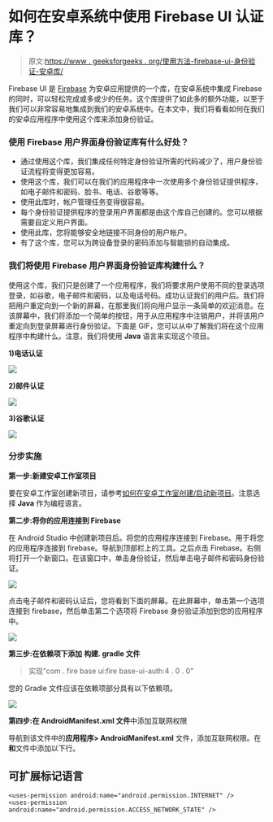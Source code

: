 # 如何在安卓系统中使用 Firebase UI 认证库？

> 原文:[https://www . geeksforgeeks . org/使用方法-firebase-ui-身份验证-安卓库/](https://www.geeksforgeeks.org/how-to-use-firebase-ui-authentication-library-in-android/)

Firebase UI 是 [Firebase](https://www.geeksforgeeks.org/firebase-introduction/) 为安卓应用提供的一个库，在安卓系统中集成 Firebase 的同时，可以轻松完成或多或少的任务。这个库提供了如此多的额外功能，以至于我们可以非常容易地集成到我们的安卓系统中。在本文中，我们将看看如何在我们的安卓应用程序中使用这个库来添加身份验证。

### 使用 Firebase 用户界面身份验证库有什么好处？

*   通过使用这个库，我们集成任何特定身份验证所需的代码减少了，用户身份验证流程将变得更加容易。
*   使用这个库，我们可以在我们的应用程序中一次使用多个身份验证提供程序，如电子邮件和密码、脸书、电话、谷歌等等。
*   使用此库时，帐户管理任务变得很容易。
*   每个身份验证提供程序的登录用户界面都是由这个库自己创建的。您可以根据需要自定义用户界面。
*   使用此库，您将能够安全地链接不同身份的用户帐户。
*   有了这个库，您可以为跨设备登录的密码添加与智能锁的自动集成。

### 我们将使用 Firebase 用户界面身份验证库构建什么？

使用这个库，我们只是创建了一个应用程序，我们将要求用户使用不同的登录选项登录，如谷歌，电子邮件和密码，以及电话号码。成功认证我们的用户后。我们将把用户重定向到一个新的屏幕，在那里我们将向用户显示一条简单的欢迎消息。在该屏幕中，我们将添加一个简单的按钮，用于从应用程序中注销用户，并将该用户重定向到登录屏幕进行身份验证。下面是 GIF，您可以从中了解我们将在这个应用程序中构建什么。注意，我们将使用 **Java** 语言来实现这个项目。

**1)电话认证**

![](img/a406bd8c2c801bbebdd74de26d9b84fd.png)

**2)邮件认证**

![](img/666afb38af3dabe05c13104111eaa903.png)

**3)谷歌认证**

![](img/f4667edcfd95adbefe9414d4776af8e4.png)

### **分步实施**

**第一步:新建安卓工作室项目**

要在安卓工作室创建新项目，请参考[如何在安卓工作室创建/启动新项目](https://www.geeksforgeeks.org/android-how-to-create-start-a-new-project-in-android-studio/)。注意选择 **Java** 作为编程语言。

**第二步:将你的应用连接到 Firebase**

在 Android Studio 中创建新项目后。将您的应用程序连接到 Firebase。用于将您的应用程序连接到 firebase。导航到顶部栏上的工具。之后点击 Firebase。右侧将打开一个新窗口。在该窗口中，单击身份验证，然后单击电子邮件和密码身份验证。

![](img/1f67f2e71995f4f5b6d0970e6822c00e.png)

点击电子邮件和密码认证后，您将看到下面的屏幕。在此屏幕中，单击第一个选项连接到 firebase，然后单击第二个选项将 Firebase 身份验证添加到您的应用程序中。

![](img/16d7eec0e2a23f3584135809459274ed.png)

**第三步:在依赖项下添加** **构建. gradle 文件**

> 实现“com . fire base ui:fire base-ui-auth:4 . 0 . 0”

您的 Gradle 文件应该在依赖项部分具有以下依赖项。

![](img/224295db82a8d71731820673c14c3e56.png)

**第四步:在 AndroidManifest.xml 文件**中添加互联网权限

导航到该文件中的**应用程序> AndroidManifest.xml** 文件，添加互联网权限。在**和**文件中添加以下行。

## 可扩展标记语言

```
<uses-permission android:name="android.permission.INTERNET" />
<uses-permission android:name="android.permission.ACCESS_NETWORK_STATE" />
```